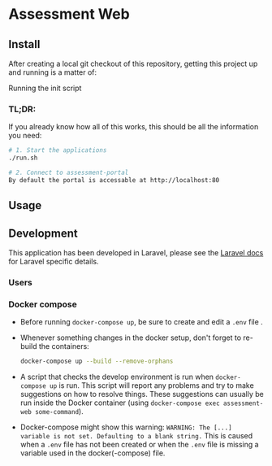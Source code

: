 # Assessment Web

## Install

After creating a local git checkout of this repository, getting this project up
and running is a matter of:

Running the init script

### TL;DR:

If you already know how all of this works, this should be all the information
you need:

```sh
# 1. Start the applications
./run.sh

# 2. Connect to assessment-portal
By default the portal is accessable at http://localhost:80
```

## Usage


## Development

This application has been developed in Laravel, please see the [Laravel docs][laravel-docs]
for Laravel specific details.

### Users

### Docker compose

- Before running `docker-compose up`, be sure to create and edit a `.env` file .

- Whenever something changes in the docker setup, don't forget to re-build the
  containers:
  ```sh
  docker-compose up --build --remove-orphans
  ```

- A script that checks the develop environment is run when `docker-compose up` is run.
  This script will report any problems and try to make suggestions on how to resolve things.
  These suggestions can usually be run inside the Docker container (using `docker-compose exec assessment-web some-command`).

- Docker-compose might show this warning:
  ```WARNING: The [...] variable is not set. Defaulting to a blank string.```
  This is caused when a `.env` file has not been created or when the `.env` file
  is missing a variable used in the docker(-compose) file.

[laravel-docs]: https://laravel.com/docs/9.x
